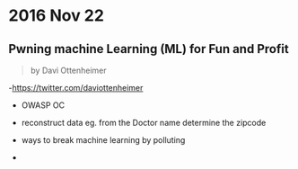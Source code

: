 # 2016 Nov 22

## Pwning machine Learning (ML) for Fun and Profit

> by Davi Ottenheimer

-https://twitter.com/daviottenheimer
- OWASP OC

- reconstruct data eg. from the Doctor name determine the zipcode
- ways to break machine learning by polluting
- 

